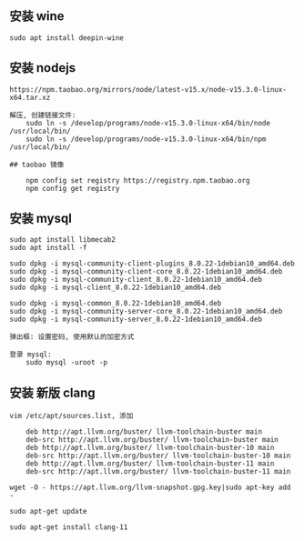 ## 安装 wine

    sudo apt install deepin-wine

## 安装 nodejs

    https://npm.taobao.org/mirrors/node/latest-v15.x/node-v15.3.0-linux-x64.tar.xz

    解压, 创建链接文件:
        sudo ln -s /develop/programs/node-v15.3.0-linux-x64/bin/node /usr/local/bin/
        sudo ln -s /develop/programs/node-v15.3.0-linux-x64/bin/npm /usr/local/bin/

    ## taobao 镜像

        npm config set registry https://registry.npm.taobao.org
        npm config get registry

## 安装 mysql

    sudo apt install libmecab2
    sudo apt install -f

    sudo dpkg -i mysql-community-client-plugins_8.0.22-1debian10_amd64.deb
    sudo dpkg -i mysql-community-client-core_8.0.22-1debian10_amd64.deb
    sudo dpkg -i mysql-community-client_8.0.22-1debian10_amd64.deb
    sudo dpkg -i mysql-client_8.0.22-1debian10_amd64.deb

    sudo dpkg -i mysql-common_8.0.22-1debian10_amd64.deb
    sudo dpkg -i mysql-community-server-core_8.0.22-1debian10_amd64.deb
    sudo dpkg -i mysql-community-server_8.0.22-1debian10_amd64.deb

    弹出框: 设置密码, 使用默认的加密方式

    登录 mysql:
        sudo mysql -uroot -p

## 安装 新版 clang

    vim /etc/apt/sources.list, 添加

        deb http://apt.llvm.org/buster/ llvm-toolchain-buster main 
        deb-src http://apt.llvm.org/buster/ llvm-toolchain-buster main 
        deb http://apt.llvm.org/buster/ llvm-toolchain-buster-10 main 
        deb-src http://apt.llvm.org/buster/ llvm-toolchain-buster-10 main 
        deb http://apt.llvm.org/buster/ llvm-toolchain-buster-11 main 
        deb-src http://apt.llvm.org/buster/ llvm-toolchain-buster-11 main

    wget -O - https://apt.llvm.org/llvm-snapshot.gpg.key|sudo apt-key add -

    sudo apt-get update

    sudo apt-get install clang-11